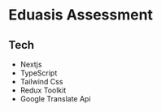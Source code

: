 # Eduasis Assessment

## Tech

- Nextjs
- TypeScript
- Tailwind Css
- Redux Toolkit
- Google Translate Api
